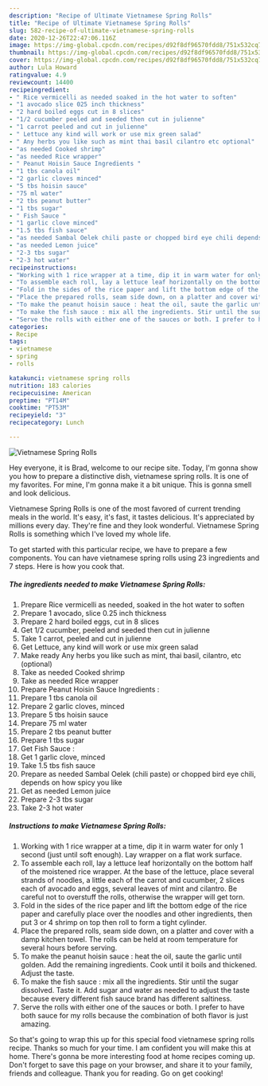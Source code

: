 ```yaml
---
description: "Recipe of Ultimate Vietnamese Spring Rolls"
title: "Recipe of Ultimate Vietnamese Spring Rolls"
slug: 582-recipe-of-ultimate-vietnamese-spring-rolls
date: 2020-12-26T22:47:06.116Z
image: https://img-global.cpcdn.com/recipes/d92f8df96570fdd8/751x532cq70/vietnamese-spring-rolls-recipe-main-photo.jpg
thumbnail: https://img-global.cpcdn.com/recipes/d92f8df96570fdd8/751x532cq70/vietnamese-spring-rolls-recipe-main-photo.jpg
cover: https://img-global.cpcdn.com/recipes/d92f8df96570fdd8/751x532cq70/vietnamese-spring-rolls-recipe-main-photo.jpg
author: Lula Howard
ratingvalue: 4.9
reviewcount: 14400
recipeingredient:
- " Rice vermicelli as needed soaked in the hot water to soften"
- "1 avocado slice 025 inch thickness"
- "2 hard boiled eggs cut in 8 slices"
- "1/2 cucumber peeled and seeded then cut in julienne"
- "1 carrot peeled and cut in julienne"
- " Lettuce any kind will work or use mix green salad"
- " Any herbs you like such as mint thai basil cilantro etc optional"
- "as needed Cooked shrimp"
- "as needed Rice wrapper"
- " Peanut Hoisin Sauce Ingredients "
- "1 tbs canola oil"
- "2 garlic cloves minced"
- "5 tbs hoisin sauce"
- "75 ml water"
- "2 tbs peanut butter"
- "1 tbs sugar"
- " Fish Sauce "
- "1 garlic clove minced"
- "1.5 tbs fish sauce"
- "as needed Sambal Oelek chili paste or chopped bird eye chili depends on how spicy you like"
- "as needed Lemon juice"
- "2-3 tbs sugar"
- "2-3 hot water"
recipeinstructions:
- "Working with 1 rice wrapper at a time, dip it in warm water for only 1 second (just until soft enough). Lay wrapper on a flat work surface."
- "To assemble each roll, lay a lettuce leaf horizontally on the bottom half of the moistened rice wrapper. At the base of the lettuce, place several strands of noodles, a little each of the carrot and cucumber, 2 slices each of avocado and eggs, several leaves of mint and cilantro. Be careful not to overstuff the rolls, otherwise the wrapper will get torn."
- "Fold in the sides of the rice paper and lift the bottom edge of the rice paper and carefully place over the noodles and other ingredients, then put 3 or 4 shrimp on top then roll to form a tight cylinder."
- "Place the prepared rolls, seam side down, on a platter and cover with a damp kitchen towel. The rolls can be held at room temperature for several hours before serving."
- "To make the peanut hoisin sauce : heat the oil, saute the garlic until golden. Add the remaining ingredients. Cook until it boils and thickened. Adjust the taste."
- "To make the fish sauce : mix all the ingredients. Stir until the sugar dissolved. Taste it. Add sugar and water as needed to adjust the taste because every different fish sauce brand has different saltiness."
- "Serve the rolls with either one of the sauces or both. I prefer to have both sauce for my rolls because the combination of both flavor is just amazing."
categories:
- Recipe
tags:
- vietnamese
- spring
- rolls

katakunci: vietnamese spring rolls 
nutrition: 183 calories
recipecuisine: American
preptime: "PT14M"
cooktime: "PT53M"
recipeyield: "3"
recipecategory: Lunch

---
```



![Vietnamese Spring Rolls](https://img-global.cpcdn.com/recipes/d92f8df96570fdd8/751x532cq70/vietnamese-spring-rolls-recipe-main-photo.jpg)

Hey everyone, it is Brad, welcome to our recipe site. Today, I'm gonna show you how to prepare a distinctive dish, vietnamese spring rolls. It is one of my favorites. For mine, I'm gonna make it a bit unique. This is gonna smell and look delicious.

Vietnamese Spring Rolls is one of the most favored of current trending meals in the world. It's easy, it's fast, it tastes delicious. It's appreciated by millions every day. They're fine and they look wonderful. Vietnamese Spring Rolls is something which I've loved my whole life.




To get started with this particular recipe, we have to prepare a few components. You can have vietnamese spring rolls using 23 ingredients and 7 steps. Here is how you cook that.

<!--inarticleads1-->

##### The ingredients needed to make Vietnamese Spring Rolls:

1. Prepare  Rice vermicelli as needed, soaked in the hot water to soften
1. Prepare 1 avocado, slice 0.25 inch thickness
1. Prepare 2 hard boiled eggs, cut in 8 slices
1. Get 1/2 cucumber, peeled and seeded then cut in julienne
1. Take 1 carrot, peeled and cut in julienne
1. Get  Lettuce, any kind will work or use mix green salad
1. Make ready  Any herbs you like such as mint, thai basil, cilantro, etc (optional)
1. Take as needed Cooked shrimp
1. Take as needed Rice wrapper
1. Prepare  Peanut Hoisin Sauce Ingredients :
1. Prepare 1 tbs canola oil
1. Prepare 2 garlic cloves, minced
1. Prepare 5 tbs hoisin sauce
1. Prepare 75 ml water
1. Prepare 2 tbs peanut butter
1. Prepare 1 tbs sugar
1. Get  Fish Sauce :
1. Get 1 garlic clove, minced
1. Take 1.5 tbs fish sauce
1. Prepare as needed Sambal Oelek (chili paste) or chopped bird eye chili, depends on how spicy you like
1. Get as needed Lemon juice
1. Prepare 2-3 tbs sugar
1. Take 2-3 hot water




<!--inarticleads2-->

##### Instructions to make Vietnamese Spring Rolls:

1. Working with 1 rice wrapper at a time, dip it in warm water for only 1 second (just until soft enough). Lay wrapper on a flat work surface.
1. To assemble each roll, lay a lettuce leaf horizontally on the bottom half of the moistened rice wrapper. At the base of the lettuce, place several strands of noodles, a little each of the carrot and cucumber, 2 slices each of avocado and eggs, several leaves of mint and cilantro. Be careful not to overstuff the rolls, otherwise the wrapper will get torn.
1. Fold in the sides of the rice paper and lift the bottom edge of the rice paper and carefully place over the noodles and other ingredients, then put 3 or 4 shrimp on top then roll to form a tight cylinder.
1. Place the prepared rolls, seam side down, on a platter and cover with a damp kitchen towel. The rolls can be held at room temperature for several hours before serving.
1. To make the peanut hoisin sauce : heat the oil, saute the garlic until golden. Add the remaining ingredients. Cook until it boils and thickened. Adjust the taste.
1. To make the fish sauce : mix all the ingredients. Stir until the sugar dissolved. Taste it. Add sugar and water as needed to adjust the taste because every different fish sauce brand has different saltiness.
1. Serve the rolls with either one of the sauces or both. I prefer to have both sauce for my rolls because the combination of both flavor is just amazing.




So that's going to wrap this up for this special food vietnamese spring rolls recipe. Thanks so much for your time. I am confident you will make this at home. There's gonna be more interesting food at home recipes coming up. Don't forget to save this page on your browser, and share it to your family, friends and colleague. Thank you for reading. Go on get cooking!

